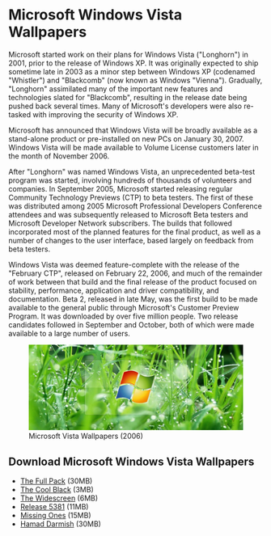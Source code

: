 # Microsoft Windows Vista Wallpapers

Microsoft started work on their plans for Windows Vista ("Longhorn") in 2001, prior to the release of Windows XP. It was originally expected to ship sometime late in 2003 as a minor step between Windows XP (codenamed "Whistler") and "Blackcomb" (now known as Windows "Vienna"). Gradually, "Longhorn" assimilated many of the important new features and technologies slated for "Blackcomb", resulting in the release date being pushed back several times. Many of Microsoft's developers were also re-tasked with improving the security of Windows XP.

Microsoft has announced that Windows Vista will be broadly available as a stand-alone product or pre-installed on new PCs on January 30, 2007. Windows Vista will be made available to Volume License customers later in the month of November 2006.

After "Longhorn" was named Windows Vista, an unprecedented beta-test program was started, involving hundreds of thousands of volunteers and companies. In September 2005, Microsoft started releasing regular Community Technology Previews (CTP) to beta testers. The first of these was distributed among 2005 Microsoft Professional Developers Conference attendees and was subsequently released to Microsoft Beta testers and Microsoft Developer Network subscribers. The builds that followed incorporated most of the planned features for the final product, as well as a number of changes to the user interface, based largely on feedback from beta testers.

Windows Vista was deemed feature-complete with the release of the "February CTP", released on February 22, 2006, and much of the remainder of work between that build and the final release of the product focused on stability, performance, application and driver compatibility, and documentation. Beta 2, released in late May, was the first build to be made available to the general public through Microsoft's Customer Preview Program. It was downloaded by over five million people. Two release candidates followed in September and October, both of which were made available to a large number of users.

<figure>
  <img src="/static/2006/vista-wallpaper.jpg" alt="Microsoft Vista Wallpapers">
  <figcaption>
    Microsoft Vista Wallpapers (2006)
  </figcaption>
</figure>

## Download Microsoft Windows Vista Wallpapers

- [The Full Pack](https://archives.oinam.com/vista-wallpapers/WindowsVistaWallpaperPack.zip) (30MB)
- [The Cool Black](https://archives.oinam.com/vista-wallpapers/vista-wallpaper-cool-black.zip) (3MB)
- [The Widescreen](https://archives.oinam.com/vista-wallpapers/VistaWidescreen.zip) (6MB)
- [Release 5381](https://archives.oinam.com/vista-wallpapers/WindowsVista5381.zip) (11MB)
- [Missing Ones](https://archives.oinam.com/vista-wallpapers/WindowsVistaWallpaper-Missing.zip) (15MB)
- [Hamad Darmish](https://archives.oinam.com/vista-wallpapers/windows-vista-wallpaper-hamad-darwish.zip) (30MB)
